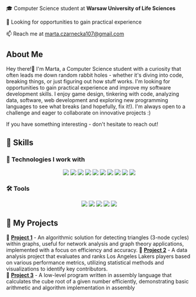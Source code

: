 <p align="center">
 
🎓 Computer Science student at <b>Warsaw University of Life Sciences</b>  
 

🚀 Looking for opportunities to gain practical experience
 

📫 Reach me at marta.czarnecka107@gmail.com
 
</p>
 
##  About Me  

Hey there!👋 I'm Marta, a Computer Science student with a curiosity that often leads me down random rabbit holes - whether it's diving into code, breaking things, or just figuring out how stuff works. I'm looking for opportunities to gain practical experience and improve my software development skills. I enjoy game design, tinkering with code, analyzing data, software, web development and exploring new programming languages to see what breaks (and hopefully, fix it!). I'm always open to a challenge and eager to collaborate on innovative projects :)

If you have something interesting - don't hesitate to reach out! 


## 🔧 Skills  

### 📌 Technologies I work with  
<p align="center">
   <img src="https://img.shields.io/badge/C%23-239120?style=for-the-badge&logo=csharp&logoColor=white"/>
  <img src="https://img.shields.io/badge/Python-3776AB?style=for-the-badge&logo=python&logoColor=white"/>
  <img src="https://img.shields.io/badge/JavaScript-F7DF1E?style=for-the-badge&logo=javascript&logoColor=black"/>
  <img src="https://img.shields.io/badge/HTML5-E34F26?style=for-the-badge&logo=html5&logoColor=white"/>
  <img src="https://img.shields.io/badge/CSS3-1572B6?style=for-the-badge&logo=css3&logoColor=white"/>
  <img src="https://img.shields.io/badge/Git-F05032?style=for-the-badge&logo=git&logoColor=white"/>
 <img src="https://img.shields.io/badge/SQL-4479A1?style=for-the-badge&logo=postgresql&logoColor=white"/>
  <img src="https://img.shields.io/badge/React-61DAFB?style=for-the-badge&logo=react&logoColor=black"/>
  <img src="https://img.shields.io/badge/Assembly-6E4C13?style=for-the-badge&logo=visualstudio&logoColor=white"/>
  <img src="https://img.shields.io/badge/PHP-8993BE?style=for-the-badge&logo=php&logoColor=white"/>



</p>

### 🛠 Tools  
<p align="center">
  <img src="https://img.shields.io/badge/VScode-007ACC?style=for-the-badge&logo=visualstudiocode&logoColor=white"/>
<img src="https://img.shields.io/badge/PyCharm-000000?style=for-the-badge&logo=pycharm&logoColor=white"/>
 <img src="https://img.shields.io/badge/Canva-00C4CC?style=for-the-badge&logo=canva&logoColor=white"/>
<img src="https://img.shields.io/badge/Visual_Studio-5C2D91?style=for-the-badge&logo=visualstudio&logoColor=white"/>
  <img src="https://img.shields.io/badge/Linux-FCC624?style=for-the-badge&logo=linux&logoColor=black"/>
</p>


## 🚀 My Projects  
📌 **[Project 1](https://github.com/marghqx/Triangle-Detection-in-Graphs)** - An algorithmic solution for detecting triangles (3-node cycles) within graphs, useful for network analysis and graph theory applications, implemented with a focus on efficiency and accuracy.
📌 **[Project 2](https://github.com/marghqx/Lakers-Player-Ranking-Analysis)** - A data analysis project that evaluates and ranks Los Angeles Lakers players based on various performance metrics, utilizing statistical methods and visualizations to identify key contributors.  
📌 **[Project 3](https://github.com/marghqx/Assembly-Cube-Root-Calculator)** - A low-level program written in assembly language that calculates the cube root of a given number efficiently, demonstrating basic arithmetic and algorithm implementation in assembly   
